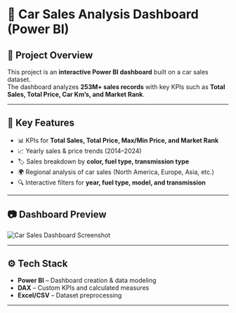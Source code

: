 # 🚗 Car Sales Analysis Dashboard (Power BI)

## 📌 Project Overview
This project is an **interactive Power BI dashboard** built on a car sales dataset.  
The dashboard analyzes **253M+ sales records** with key KPIs such as **Total Sales, Total Price, Car Km’s, and Market Rank**.  

---

## 🎯 Key Features
- 📊 KPIs for **Total Sales, Total Price, Max/Min Price, and Market Rank**  
- 📈 Yearly sales & price trends (2014–2024)  
- 🏷️ Sales breakdown by **color, fuel type, transmission type**  
- 🌍 Regional analysis of car sales (North America, Europe, Asia, etc.)  
- 🔍 Interactive filters for **year, fuel type, model, and transmission**  

---

## 📷 Dashboard Preview
![Car Sales Dashboard Screenshot](https://github.com/Kartikpatel3/Car-Sales-Analytics-Dashboard/blob/main/Screenshot%202025-09-13%20152204.png])

---

## ⚙️ Tech Stack
- **Power BI** – Dashboard creation & data modeling  
- **DAX** – Custom KPIs and calculated measures  
- **Excel/CSV** – Dataset preprocessing  

---

